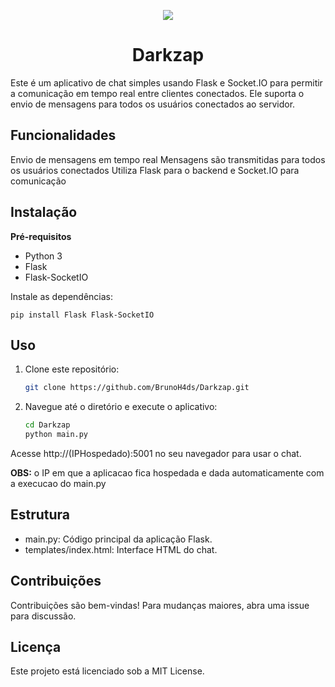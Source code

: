 <p align="center"><img src="https://img.icons8.com/?size=150&id=16733&format=png&color=ffffff"></p>

<h1 align="center">Darkzap</h1> 

Este é um aplicativo de chat simples usando Flask e Socket.IO para permitir a comunicação em tempo real entre clientes conectados. Ele suporta o envio de mensagens para todos os usuários conectados ao servidor.

## Funcionalidades
Envio de mensagens em tempo real
Mensagens são transmitidas para todos os usuários conectados
Utiliza Flask para o backend e Socket.IO para comunicação
## Instalação
**Pré-requisitos**
- Python 3
- Flask
- Flask-SocketIO

Instale as dependências:

    pip install Flask Flask-SocketIO
## Uso
1. Clone este repositório:
    ```bash
    git clone https://github.com/BrunoH4ds/Darkzap.git
2. Navegue até o diretório e execute o aplicativo:
      ```bash
    cd Darkzap
    python main.py
Acesse http://(IPHospedado):5001 no seu navegador para usar o chat.

**OBS:** o IP em que a aplicacao fica hospedada e dada automaticamente com a execucao do main.py
## Estrutura
- main.py: Código principal da aplicação Flask.
- templates/index.html: Interface HTML do chat.
## Contribuições
Contribuições são bem-vindas! Para mudanças maiores, abra uma issue para discussão.

## Licença
Este projeto está licenciado sob a MIT License.
